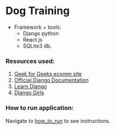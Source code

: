 # Dog Training 
- Framework + tools:
  - Django python
  - React  js
  - SQLite3 db.

### Resources used:

1. [Geek for Geeks ecomm site](https://www.geeksforgeeks.org/e-commerce-website-using-django/)
2. [Official Django Documentation](https://docs.djangoproject.com/en/4.0/)
3. [Learn Django](https://learndjango.com/tutorials/django-best-practices-projects-vs-apps)
4. [Django Girls](https://tutorial.djangogirls.org/en/django_models/)

### How to run application:
Navigate to [how_to_run](./how_to_run) to see instructions.
